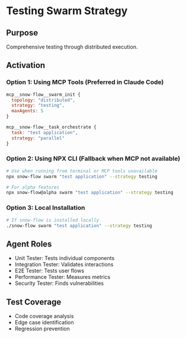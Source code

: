 # Testing Swarm Strategy

## Purpose
Comprehensive testing through distributed execution.

## Activation

### Option 1: Using MCP Tools (Preferred in Claude Code)
```javascript
mcp__snow-flow__swarm_init {
  topology: "distributed",
  strategy: "testing",
  maxAgents: 5
}

mcp__snow-flow__task_orchestrate {
  task: "test application",
  strategy: "parallel"
}
```

### Option 2: Using NPX CLI (Fallback when MCP not available)
```bash
# Use when running from terminal or MCP tools unavailable
npx snow-flow swarm "test application" --strategy testing

# For alpha features
npx snow-flow@alpha swarm "test application" --strategy testing
```

### Option 3: Local Installation
```bash
# If snow-flow is installed locally
./snow-flow swarm "test application" --strategy testing
```

## Agent Roles
- Unit Tester: Tests individual components
- Integration Tester: Validates interactions
- E2E Tester: Tests user flows
- Performance Tester: Measures metrics
- Security Tester: Finds vulnerabilities

## Test Coverage
- Code coverage analysis
- Edge case identification
- Regression prevention
